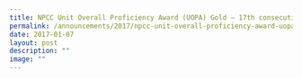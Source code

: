 ```yaml
---
title: NPCC Unit Overall Proficiency Award (UOPA) Gold – 17th consecutive year
permalink: /announcements/2017/npcc-unit-overall-proficiency-award-uopa-gold-17th-consecutive-year/
date: 2017-01-07
layout: post
description: ""
image: ""
---
```

